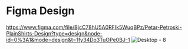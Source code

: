 # Figma Design

https://www.figma.com/file/BjcC78hU5A0RFIk5WuqBPz/Petar-Petroski-PlainShirts-Design?type=design&node-id=0%3A1&mode=design&t=1fy34Do3TuOPe0BJ-1
![Desktop - 8](https://github.com/PetarPetroski/is218_final_project/assets/45236464/137cdf97-e925-4821-a7f7-d3fa13469105)
